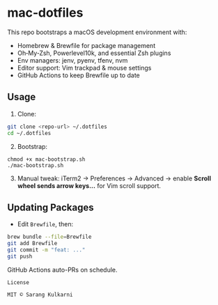 # mac‑dotfiles

This repo bootstraps a macOS development environment with:
- Homebrew & Brewfile for package management
- Oh‑My‑Zsh, Powerlevel10k, and essential Zsh plugins
- Env managers: jenv, pyenv, tfenv, nvm
- Editor support: Vim trackpad & mouse settings
- GitHub Actions to keep Brewfile up to date

## Usage
1. Clone:

```bash
git clone <repo-url> ~/.dotfiles
cd ~/.dotfiles
```

2. Bootstrap:
```
chmod +x mac-bootstrap.sh
./mac-bootstrap.sh
```

3. Manual tweak: iTerm2 → Preferences → Advanced → enable **Scroll wheel sends arrow keys...** for Vim scroll support.

## Updating Packages
- Edit `Brewfile`, then:
```bash
brew bundle --file=Brewfile
git add Brewfile
git commit -m "feat: ..."
git push
```

GitHub Actions auto-PRs on schedule.

```
License

MIT © Sarang Kulkarni